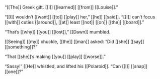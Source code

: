 “[[The]] Greek gift. [[I]] [[learned]] [[from]] [[Louise]].”

“[[I]] wouldn’t [[want]] [[to]] [[play]] her,” [[he]] [[said]]. “[[I]] can’t focus [[with]] cuties [[around]], [[at]] least [[not]] [[on]] [[the]] [[board]].”

“That’s [[why]] [[you]] [[lost]],” [[Dawn]] mumbled.

[[Seeing]] [[my]] chuckle, [[the]] [[man]] asked: “Did [[she]] [[say]] [[something]]?”

“That [[she]]’s making [[you]] [[play]] [[worse]].”

“Sassy!” [[He]] whistled, and lifted his [[Polaroid]]. “Can [[I]] [[snap]] [[one]]?”